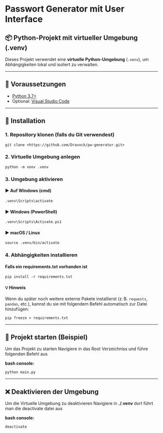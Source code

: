 # Passwort Generator mit User Interface

## 📦 Python-Projekt mit virtueller Umgebung (.venv)

Dieses Projekt verwendet eine **virtuelle Python-Umgebung** (`.venv`), um Abhängigkeiten lokal und isoliert zu verwalten.

---

## 🔧 Voraussetzungen

- [Python 3.7+](https://www.python.org/downloads/)
- Optional: [Visual Studio Code](https://code.visualstudiocode.com/)

---

## 🚀 Installation

### 1. Repository klonen (falls du Git verwendest)

    git clone <https://github.com/Dravock/pw-generator.git>

### 2. Virtuelle Umgebung anlegen

    python -m venv .venv

### 3. Umgebung aktivieren

#### ▶️ Auf Windows (cmd)

    .venv\Scripts\activate

#### ▶️ Windows (PowerShell)

    .venv\Scripts\Activate.ps1

#### ▶️ macOS / Linux

    source .venv/bin/activate

### 4. Abhängigkeiten installieren

#### Falls ein requirements.txt vorhanden ist

    pip install -r requirements.txt

#### 💡 Hinweis

Wenn du später noch weitere externe Pakete installierst (z. B. ```requests```, ```pandas```, etc.), kannst du sie mit folgendem Befehl automatisch zur Datei hinzufügen:

    pip freeze > requirements.txt

---

## 🧪 Projekt starten (Beispiel)

Um das Projekt zu starten Navigiere in das Root Verzeichniss und führe folgenden Befehl aus

**bash console:**

    python main.py

---

## ❌ Deaktivieren der Umgebung

Um die Virtuelle Umgebung zu deaktivieren Navigiere in **./.venv** dort führt man die deactivate datei aus

**bash console:**

    deactivate
